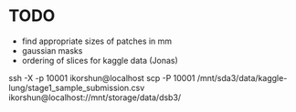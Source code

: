 # TODO

- find appropriate sizes of patches in mm
- gaussian masks
- ordering of slices for kaggle data (Jonas)


ssh -X -p 10001 ikorshun@localhost
scp -P 10001 /mnt/sda3/data/kaggle-lung/stage1_sample_submission.csv  ikorshun@localhost://mnt/storage/data/dsb3/